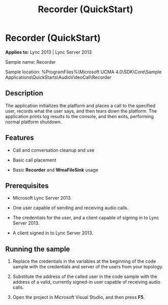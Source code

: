 ﻿---
title: Recorder (QuickStart)
TOCTitle: Recorder (QuickStart)
ms:assetid: e76144e2-b8f4-47bf-8d39-4f079a376a88
ms:mtpsurl: https://msdn.microsoft.com/library/Dn454822(v=office.15)
ms:contentKeyID: 57103673
ms.date: 07/25/2014
mtps_version: v=office.15
---

# Recorder (QuickStart)


**Applies to:** Lync 2013 | Lync Server 2013

  

Sample name: Recorder

Sample location: %ProgramFiles%\\Microsoft UCMA 4.0\\SDK\\Core\\Sample Applications\\QuickStarts\\AudioVideoCall\\Recorder

## Description

The application initializes the platform and places a call to the specified user, records what the user says, and then tears down the platform. The application prints log results to the console, and then exits, performing normal platform shutdown.

## Features

  - Call and conversation cleanup and use

  - Basic call placement

  - Basic **Recorder** and **WmaFileSink** usage

## Prerequisites

  - Microsoft Lync Server 2013.

  - One user capable of sending and receiving audio calls.

  - The credentials for the user, and a client capable of signing in to Lync Server 2013.

  - A client signed in to Lync Server 2013.

## Running the sample

1.  Replace the credentials in the variables at the beginning of the code sample with the credentials and server of the users from your topology.

2.  Substitute the address of the called user in the code sample with the address of a valid, currently signed-in user capable of receiving audio calls.

3.  Open the project in Microsoft Visual Studio, and then press **F5**.

